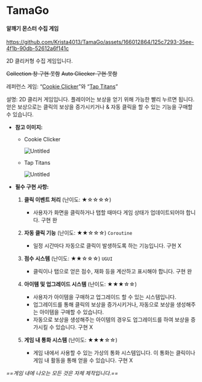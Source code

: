 # **TamaGo**
#### 알깨기 몬스터 수집 게임


https://github.com/Krista4013/TamaGo/assets/166012864/125c7293-35ee-4f1b-90db-52612a6f141c

2D 클리커형 수집 게임입니다.

~~Collection 창 구현 못함~~
~~Auto Cliecker 구현 못함~~


레퍼런스 게임: “[Cookie Clicker](https://namu.wiki/w/Cookie%20Clicker?from=%EC%BF%A0%ED%82%A4%ED%81%B4%EB%A6%AC%EC%BB%A4)”와 “[Tap Titans](https://namu.wiki/w/Tap%20Titans?from=%ED%83%AD%ED%83%80%EC%9D%B4%ED%83%84)”

설명: 2D 클리커 게임입니다. 플레이어는 보상을 얻기 위해 가능한 빨리 누르면 됩니다. 얻은 보상으로는 클릭의 보상을 증가시키거나 & 자동 클릭을 할 수 있는 기능을 구매할 수 있습니다.

- **참고 이미지:**
    
    - Cookie Clicker
        
        ![Untitled](https://prod-files-secure.s3.us-west-2.amazonaws.com/83c75a39-3aba-4ba4-a792-7aefe4b07895/29e0ea6d-0da3-43b1-bd91-4e1410d3772c/Untitled.gif)
        
    - Tap Titans
        
        ![Untitled](https://prod-files-secure.s3.us-west-2.amazonaws.com/83c75a39-3aba-4ba4-a792-7aefe4b07895/cdcbcd60-a8e7-4ea7-b6da-eaa4d37643d7/Untitled.gif)
        
- **필수 구현 사항:**
    
    1. **클릭 이벤트 처리** (난이도: ★☆☆☆☆)
        - 사용자가 화면을 클릭하거나 탭할 때마다 게임 상태가 업데이트되어야 합니다.
        구현 완
        
    1. **자동 클릭 기능** (난이도: ★★☆☆☆) `Coroutine`
        - 일정 시간마다 자동으로 클릭이 발생하도록 하는 기능입니다.
        구현 X
        
    1. **점수 시스템** (난이도: ★★☆☆☆) `UGUI`
        - 클릭이나 탭으로 얻은 점수, 재화 등을 계산하고 표시해야 합니다.
	    구현 완
	    
    1. **아이템 및 업그레이드 시스템** (난이도: ★★★☆☆)
        - 사용자가 아이템을 구매하고 업그레이드 할 수 있는 시스템입니다.
        - 업그레이드를 통해 클릭의 보상을 증가시키거나, 자동으로 보상을 생성해주는 아이템을 구매할 수 있습니다.
        - 자동으로 보상을 생성해주는 아이템의 경우도 업그레이드를 하여 보상을 증가시킬 수 있습니다.
        구현 X
         
    1. **게임 내 통화 시스템** (난이도: ★★★☆☆)
        - 게임 내에서 사용할 수 있는 가상의 통화 시스템입니다. 이 통화는 클릭이나 게임 내 활동을 통해 얻을 수 있습니다.
	    구현 X


*==게임 내에 나오는 모든 것은 자체 제작입니다.==*


